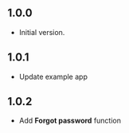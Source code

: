## 1.0.0

- Initial version.

## 1.0.1

- Update example app

## 1.0.2

- Add **Forgot password** function
